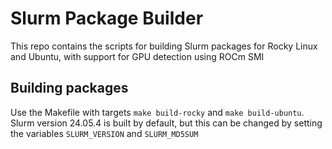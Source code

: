 # Slurm Package Builder

This repo contains the scripts for building Slurm packages for Rocky Linux and Ubuntu, with support for GPU detection using ROCm SMI

## Building packages

Use the Makefile with targets `make build-rocky` and `make build-ubuntu`. Slurm version 24.05.4 is built by default, but this can be changed by setting
the variables `SLURM_VERSION` and `SLURM_MD5SUM`